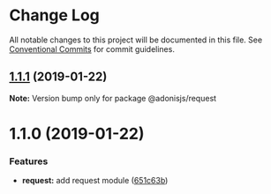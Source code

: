 # Change Log

All notable changes to this project will be documented in this file.
See [Conventional Commits](https://conventionalcommits.org) for commit guidelines.

## [1.1.1](https://github.com/adonisjs/adonis-framework/tree/master/packages/request/compare/@adonisjs/request@1.1.0...@adonisjs/request@1.1.1) (2019-01-22)

**Note:** Version bump only for package @adonisjs/request





# 1.1.0 (2019-01-22)


### Features

* **request:** add request module ([651c63b](https://github.com/adonisjs/adonis-framework/tree/master/packages/request/commit/651c63b))
